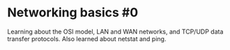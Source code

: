 # Networking basics #0

Learning about the OSI model, LAN and WAN networks, and TCP/UDP data transfer protocols. Also learned about  netstat and ping.
